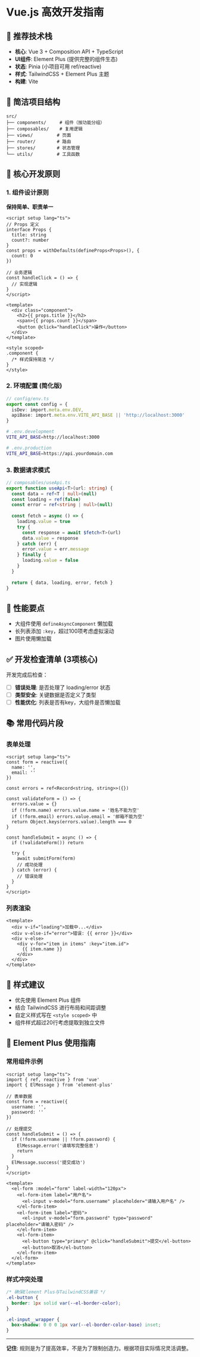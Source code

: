 # Vue.js 高效开发指南

## 🎯 推荐技术栈
- **核心**: Vue 3 + Composition API + TypeScript
- **UI组件**: Element Plus (提供完整的组件生态)
- **状态**: Pinia (小项目可用 ref/reactive)
- **样式**: TailwindCSS + Element Plus 主题
- **构建**: Vite

## 📁 简洁项目结构
```
src/
├── components/     # 组件（按功能分组）
├── composables/    # 复用逻辑
├── views/         # 页面
├── router/        # 路由
├── stores/        # 状态管理
└── utils/         # 工具函数
```

## 🔧 核心开发原则

### 1. 组件设计原则
**保持简单、职责单一**

```vue
<script setup lang="ts">
// Props 定义
interface Props {
  title: string
  count?: number
}
const props = withDefaults(defineProps<Props>(), {
  count: 0
})

// 业务逻辑
const handleClick = () => {
  // 实现逻辑
}
</script>

<template>
  <div class="component">
    <h2>{{ props.title }}</h2>
    <span>{{ props.count }}</span>
    <button @click="handleClick">操作</button>
  </div>
</template>

<style scoped>
.component {
  /* 样式保持简洁 */
}
</style>
```

### 2. 环境配置 (简化版)
```typescript
// config/env.ts
export const config = {
  isDev: import.meta.env.DEV,
  apiBase: import.meta.env.VITE_API_BASE || 'http://localhost:3000'
}
```

```bash
# .env.development
VITE_API_BASE=http://localhost:3000

# .env.production  
VITE_API_BASE=https://api.yourdomain.com
```

### 3. 数据请求模式
```typescript
// composables/useApi.ts
export function useApi<T>(url: string) {
  const data = ref<T | null>(null)
  const loading = ref(false)
  const error = ref<string | null>(null)
  
  const fetch = async () => {
    loading.value = true
    try {
      const response = await $fetch<T>(url)
      data.value = response
    } catch (err) {
      error.value = err.message
    } finally {
      loading.value = false
    }
  }
  
  return { data, loading, error, fetch }
}
```

## 🚀 性能要点
- 大组件使用 `defineAsyncComponent` 懒加载
- 长列表添加 `:key`，超过100项考虑虚拟滚动
- 图片使用懒加载

## ✅ 开发检查清单 (3项核心)
开发完成后检查：
- [ ] **错误处理**: 是否处理了 loading/error 状态
- [ ] **类型安全**: 关键数据是否定义了类型
- [ ] **性能优化**: 列表是否有key，大组件是否懒加载

## 📚 常用代码片段

### 表单处理
```vue
<script setup lang="ts">
const form = reactive({
  name: '',
  email: ''
})

const errors = ref<Record<string, string>>({})

const validateForm = () => {
  errors.value = {}
  if (!form.name) errors.value.name = '姓名不能为空'
  if (!form.email) errors.value.email = '邮箱不能为空'
  return Object.keys(errors.value).length === 0
}

const handleSubmit = async () => {
  if (!validateForm()) return
  
  try {
    await submitForm(form)
    // 成功处理
  } catch (error) {
    // 错误处理
  }
}
</script>
```

### 列表渲染
```vue
<template>
  <div v-if="loading">加载中...</div>
  <div v-else-if="error">错误: {{ error }}</div>
  <div v-else>
    <div v-for="item in items" :key="item.id">
      {{ item.name }}
    </div>
  </div>
</template>
```

## 🎨 样式建议
- 优先使用 Element Plus 组件
- 结合 TailwindCSS 进行布局和间距调整
- 自定义样式写在 `<style scoped>` 中
- 组件样式超过20行考虑提取到独立文件

## 🧩 Element Plus 使用指南

### 常用组件示例
```vue
<script setup lang="ts">
import { ref, reactive } from 'vue'
import { ElMessage } from 'element-plus'

// 表单数据
const form = reactive({
  username: '',
  password: ''
})

// 处理提交
const handleSubmit = () => {
  if (!form.username || !form.password) {
    ElMessage.error('请填写完整信息')
    return
  }
  ElMessage.success('提交成功')
}
</script>

<template>
  <el-form :model="form" label-width="120px">
    <el-form-item label="用户名">
      <el-input v-model="form.username" placeholder="请输入用户名" />
    </el-form-item>
    <el-form-item label="密码">
      <el-input v-model="form.password" type="password" placeholder="请输入密码" />
    </el-form-item>
    <el-form-item>
      <el-button type="primary" @click="handleSubmit">提交</el-button>
      <el-button>取消</el-button>
    </el-form-item>
  </el-form>
</template>
```

### 样式冲突处理
```css
/* 确保Element Plus与TailwindCSS兼容 */
.el-button {
  border: 1px solid var(--el-border-color);
}

.el-input__wrapper {
  box-shadow: 0 0 0 1px var(--el-border-color-base) inset;
}
```

---
**记住**: 规则是为了提高效率，不是为了限制创造力。根据项目实际情况灵活调整。 